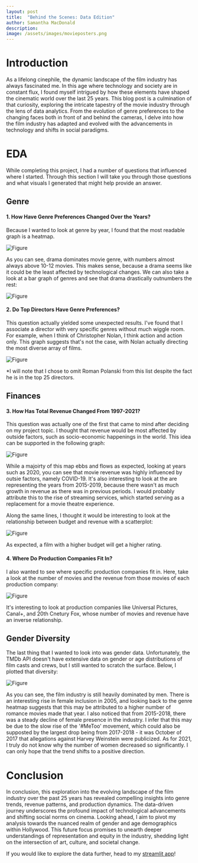 ```yaml
---
layout: post
title:  "Behind the Scenes: Data Edition"
author: Samantha MacDonald 
description: 
image: /assets/images/movieposters.png
---
```



# Introduction 
As a lifelong cinephile, the dynamic landscape of the film industry has always fascinated me. In this age where technology and society are in constant flux, I found myself intrigued by how these elements have shaped the cinematic world over the last 25 years. This blog post is a culmination of that curiosity, exploring the intricate tapestry of the movie industry through the lens of data analytics. From the evolution of genre preferences to the changing faces  both in front of and behind the cameras, I delve into how the film industry has adapted and evolved with the advancements in technology and shifts in social paradigms. 

# EDA 
While completing this project, I had a number of questions that influenced where I started. Through this section I will take you through those questions and what visuals I generated that might help provide an answer. 

## Genre

#### 1. How Have Genre Preferences Changed Over the Years? 
Because I wanted to look at genre by year, I found that the most readable graph is a heatmap. 

![Figure](/assets/images/Heatmap2.png)

As you can see, drama dominates movie genre, with numbers almost always above 10-12 movies. This makes sense, because a drama seems like it could be the least affected by technological changes. We can also take a look at a bar graph of genres and see that drama drastically outnumbers the rest: 

![Figure](/assets/images/MovieGenres.png)


#### 2. Do Top Directors Have Genre Preferences? 
This question actually yielded some unexpected results. I've found that I associate a director with very specific genres without much wiggle room. For example, when I think of Christopher Nolan, I think action and action only. This graph suggests that's not the case, with Nolan actually directing the most diverse array of films. 

![Figure](/assets/images/GenresDirectors.png)

*I will note that I chose to omit Roman Polanski from this list despite the fact he is in the top 25 directors. 

## Finances 


#### 3. How Has Total Revenue Changed From 1997-2021? 
This question was actually one of the first that came to mind after deciding on my project topic. I thought that revenue would be most affected by outside factors, such as socio-economic happenings in the world. This idea can be supported in the following graph: 

![Figure](/assets/images/RevenueDist.png)

While a majoirty of this map ebbs and flows as expected, looking at years such as 2020, you can see that movie revenue was highly influenced by outsie factors, namely COVID-19. It's also interesting to look at the are representing the years from 2015-2019, because there wasn't as much growth in revenue as there was in previous periods. I would probably attribute this to the rise of streaming services, which started serving as a replacement for a movie theatre experience. 

Along the same lines, I thought it would be interesting to look at the relationship between budget and revenue with a scatterplot: 

![Figure](/assets/images/Scatterplot.png)

As expected, a film with a higher budget will get a higher rating. 

#### 4. Where Do Production Companies Fit In? 
I also wanted to see where specific production companies fit in. Here, take a look at the number of movies and the revenue from those movies of each production company:  

![Figure](/assets/images/BetterRev.png)

It's interesting to look at production companies like Universal Pictures, Canal+, and 20th Cnetury Fox, whose number of movies and revenue have an inverse relationship. 

## Gender Diversity 
The last thing that I wanted to look into was gender data. Unfortunately, the TMDb API doesn't have extensive data on gender or age distributions of film casts and crews, but I still wanted to scratch the surface. Below, I plotted that diversity: 

![Figure](/assets/images/GenderDiversity.png)

As you can see, the film industry is still heavily dominated by men. There is an interesting rise in female inclusion in 2005, and looking back to the genre heatmap suggests that this may be attributed to a higher number of romance movies made that year. I also noticed that from 2015-2018, there was a steady decline of female presence in the industry. I infer that this may be due to the slow rise of the '#MeToo' movement, which could also be supposted by the largest drop being from 2017-2018 - it was October of 2017 that allegations against Harvey Weinstein were publicized. As for 2021, I truly do not know why the number of women decreased so significantly. I can only hope that the trend shifts to a positive direction. 

# Conclusion 
In conclusion, this exploration into the evolving landscape of the film industry over the past 25 years has revealed compelling insights into genre trends, revenue patterns, and production dynamics. The data-driven journey underscores the profound impact of technological advancements and shifting social norms on cinema. Looking ahead, I aim to pivot my analysis towards the nuanced realm of gender and age demographics within Hollywood. This future focus promises to unearth deeper understandings of representation and equity in the industry, shedding light on the intersection of art, culture, and societal change. 

If you would like to explore the data further, head to my [streamlit app](https://app-mdhkmsqupj8dvvjblg4ed4.streamlit.app/)! 
